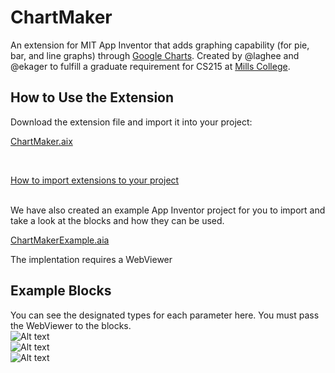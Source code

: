 # ChartMaker
An extension for MIT App Inventor that adds graphing capability (for pie, bar, and line graphs) through <a href= "https://developers.google.com/chart/">Google Charts</a>. Created by @laghee and @ekager to fulfill a graduate requirement for CS215 at <a href="https://www.mills.edu/">Mills College</a>. 

## How to Use the Extension

Download the extension file and import it into your project:
<p><a href="https://github.com/MillsCS215AppInventorProj/chartmaker/raw/master/edu.mills.appinventor.ChartMaker.aix" download>ChartMaker.aix</a></p>

<br>
<p><a href="http://ai2.appinventor.mit.edu/reference/other/extensions.html">How to import extensions to your project</a>

<br>
<br>
<p>We have also created an example App Inventor project for you to import and take a look at the blocks and how they can be used.</p> 
<p><a href="https://github.com/MillsCS215AppInventorProj/chartmaker/raw/master/ChartMakerExample.aia" download>ChartMakerExample.aia</a></p>

<p>The implentation requires a WebViewer</p>

## Example Blocks
You can see the designated types for each parameter here. You must pass the WebViewer to the blocks. 
<br>
![Alt text](https://github.com/MillsCS215AppInventorProj/chartmaker/blob/master/example/piechart.png?raw=true "Pie Chart Block")
<br>
![Alt text](https://github.com/MillsCS215AppInventorProj/chartmaker/blob/master/example/barchart.png?raw=true "Bar Chart Block")
<br>
![Alt text](https://github.com/MillsCS215AppInventorProj/chartmaker/blob/master/example/linechart.png?raw=true "Line Chart Block")
